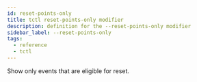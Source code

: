 ```yaml
---
id: reset-points-only
title: tctl reset-points-only modifier
description: definition for the --reset-points-only modifier
sidebar_label: --reset-points-only
tags:
  - reference
  - tctl
---
```


Show only events that are eligible for reset.
